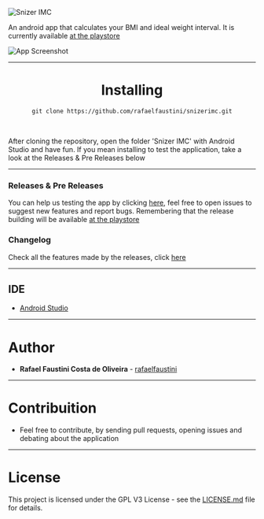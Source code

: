 ![Snizer IMC](https://i.imgur.com/6nejCRp.png)

An android app that calculates your BMI and ideal weight interval. It is currently available  [at the playstore](https://play.google.com/store/apps/details?id=rafaelfaustini.com.szfit&hl=es&source=androidapkdescargar.com) 

![App Screenshot](https://lh3.googleusercontent.com/iF2rc2CMn82zCkGdVkPp98vbInEfO1zBzLYZIXN0EQmkndfNCq_5jxlP_d-089FxV2o=w1920-h939-rw)

---
<h1 class="unchanged rich-diff-level-one" align="center"> Installing </h1>

<p align="center"> <code>git clone https://github.com/rafaelfaustini/snizerimc.git</code> </p><br>
<p class="justify">After cloning the repository, open the folder 'Snizer IMC' with Android Studio and have fun. If you mean installing to test the application, take a look at the Releases & Pre Releases below</p>


---

### Releases & Pre Releases
You can help us testing the app by clicking [here](https://github.com/rafaelfaustini/snizerimc/releases), feel free to open issues to suggest new features and report bugs. Remembering that the release building will be available [at the playstore](https://play.google.com/store/apps/details?id=rafaelfaustini.com.szfit&hl=es&source=androidapkdescargar.com) 

### Changelog
Check all the features made by the releases, click [here](changelog.md)

---
## IDE

* [Android Studio](https://developer.android.com/studio/?hl=pt-br)
---

# Author
* **Rafael Faustini Costa de Oliveira**  - [rafaelfaustini](https://github.com/rafaelfaustini)
---

# Contribuition
- Feel free to contribute, by sending pull requests, opening issues and debating about the application
---

# License

This project is licensed under the GPL V3 License - see the [LICENSE.md](LICENSE.md) file for details.
